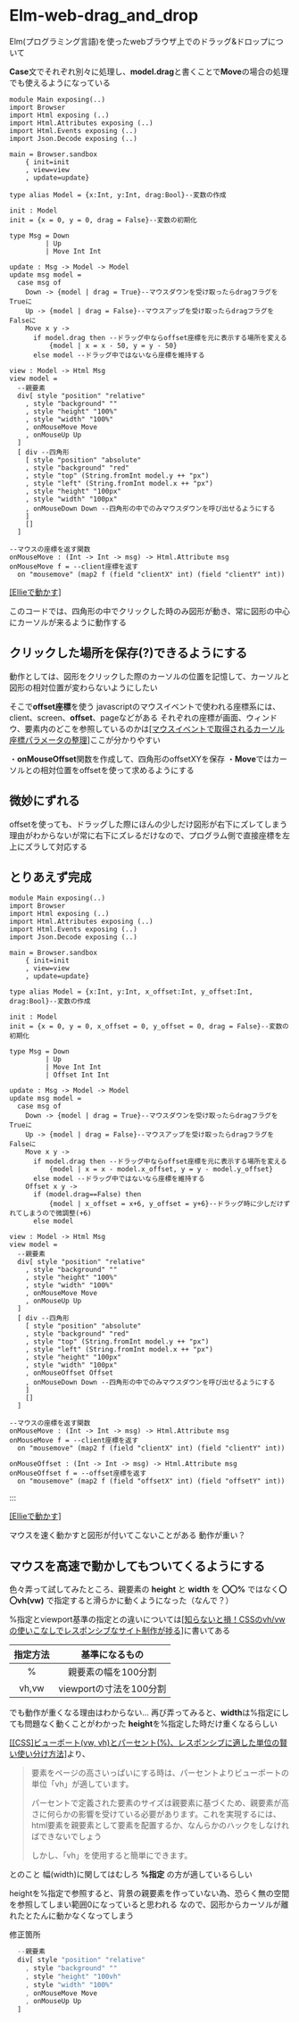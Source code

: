# Elm-web-drag_and_drop
Elm(プログラミング言語)を使ったwebブラウザ上でのドラッグ&ドロップについて

**Case**文でそれぞれ別々に処理し、**model.drag**と書くことで**Move**の場合の処理でも使えるようになっている

```
module Main exposing(..)
import Browser
import Html exposing (..)
import Html.Attributes exposing (..)
import Html.Events exposing (..)
import Json.Decode exposing (..)

main = Browser.sandbox
    { init=init
    , view=view
    , update=update}

type alias Model = {x:Int, y:Int, drag:Bool}--変数の作成

init : Model
init = {x = 0, y = 0, drag = False}--変数の初期化

type Msg = Down
         | Up
         | Move Int Int

update : Msg -> Model -> Model
update msg model =
  case msg of
    Down -> {model | drag = True}--マウスダウンを受け取ったらdragフラグをTrueに
    Up -> {model | drag = False}--マウスアップを受け取ったらdragフラグをFalseに
    Move x y ->
      if model.drag then --ドラッグ中ならoffset座標を元に表示する場所を変える
          {model | x = x - 50, y = y - 50}
      else model --ドラッグ中ではないなら座標を維持する

view : Model -> Html Msg
view model =
  --親要素
  div[ style "position" "relative"
    , style "background" ""
    , style "height" "100%"
    , style "width" "100%"
    , onMouseMove Move
    , onMouseUp Up
  ]
  [ div --四角形
    [ style "position" "absolute"
    , style "background" "red"
    , style "top" (String.fromInt model.y ++ "px")
    , style "left" (String.fromInt model.x ++ "px")
    , style "height" "100px"
    , style "width" "100px"
    , onMouseDown Down --四角形の中でのみマウスダウンを呼び出せるようにする
    ]
    []
  ]

--マウスの座標を返す関数
onMouseMove : (Int -> Int -> msg) -> Html.Attribute msg
onMouseMove f = --client座標を返す
  on "mousemove" (map2 f (field "clientX" int) (field "clientY" int))
```

[[Ellieで動かす]](https://ellie-app.com/bPW5YTrRhvMa1)

このコードでは、四角形の中でクリックした時のみ図形が動き、常に図形の中心にカーソルが来るように動作する

## クリックした場所を保存(?)できるようにする
動作としては、図形をクリックした際のカーソルの位置を記憶して、カーソルと図形の相対位置が変わらないようにしたい

そこで**offset座標**を使う
javascriptのマウスイベントで使われる座標系には、client、screen、**offset**、pageなどがある
それぞれの座標が画面、ウィンドウ、要素内のどこを参照しているのかは[[マウスイベントで取得されるカーソル座標パラメータの整理]](https://qiita.com/yukiB/items/31a9e9e600dfb1f34f76)ここが分かりやすい

・**onMouseOffset**関数を作成して、四角形のoffsetXYを保存
・**Move**ではカーソルとの相対位置をoffsetを使って求めるようにする

## 微妙にずれる
offsetを使っても、ドラッグした際にほんの少しだけ図形が右下にズレてしまう
理由がわからないが常に右下にズレるだけなので、プログラム側で直接座標を左上にズラして対応する

## とりあえず完成

```
module Main exposing(..)
import Browser
import Html exposing (..)
import Html.Attributes exposing (..)
import Html.Events exposing (..)
import Json.Decode exposing (..)

main = Browser.sandbox
    { init=init
    , view=view
    , update=update}

type alias Model = {x:Int, y:Int, x_offset:Int, y_offset:Int, drag:Bool}--変数の作成

init : Model
init = {x = 0, y = 0, x_offset = 0, y_offset = 0, drag = False}--変数の初期化

type Msg = Down
         | Up
         | Move Int Int
         | Offset Int Int

update : Msg -> Model -> Model
update msg model =
  case msg of
    Down -> {model | drag = True}--マウスダウンを受け取ったらdragフラグをTrueに
    Up -> {model | drag = False}--マウスアップを受け取ったらdragフラグをFalseに
    Move x y ->
      if model.drag then --ドラッグ中ならoffset座標を元に表示する場所を変える
          {model | x = x - model.x_offset, y = y - model.y_offset}
      else model --ドラッグ中ではないなら座標を維持する
    Offset x y ->
      if (model.drag==False) then 
          {model | x_offset = x+6, y_offset = y+6}--ドラッグ時に少しだけずれてしまうので微調整(+6)
      else model

view : Model -> Html Msg
view model =
  --親要素
  div[ style "position" "relative"
    , style "background" ""
    , style "height" "100%"
    , style "width" "100%"
    , onMouseMove Move
    , onMouseUp Up
  ]
  [ div --四角形
    [ style "position" "absolute"
    , style "background" "red"
    , style "top" (String.fromInt model.y ++ "px")
    , style "left" (String.fromInt model.x ++ "px")
    , style "height" "100px"
    , style "width" "100px"
    , onMouseOffset Offset
    , onMouseDown Down --四角形の中でのみマウスダウンを呼び出せるようにする
    ]
    []
  ]

--マウスの座標を返す関数
onMouseMove : (Int -> Int -> msg) -> Html.Attribute msg
onMouseMove f = --client座標を返す
  on "mousemove" (map2 f (field "clientX" int) (field "clientY" int))
 
onMouseOffset : (Int -> Int -> msg) -> Html.Attribute msg
onMouseOffset f = --offset座標を返す
  on "mousemove" (map2 f (field "offsetX" int) (field "offsetY" int))
```
:::

[[Ellieで動かす]](https://ellie-app.com/bPNvvrw5HtWa1)

マウスを速く動かすと図形が付いてこないことがある
動作が重い？

## マウスを高速で動かしてもついてくるようにする
色々弄って試してみたところ、親要素の **height** と **width** を **〇〇%** ではなく**〇〇vh(vw)** で指定すると滑らかに動くようになった（なんで？）

%指定とviewport基準の指定との違いについては[[知らないと損！CSSのvh/vwの使いこなしでレスポンシブなサイト制作が捗る]](https://www.webprofessional.jp/css-viewport-units-quick-start/)に書いてある

| 指定方法 | 基準になるもの    |
|:-----: |:---------------:|
| %      | 親要素の幅を100分割 |
| vh,vw  | viewportの寸法を100分割 |

でも動作が重くなる理由はわからない…
再び弄ってみると、**width**は%指定にしても問題なく動くことがわかった
**height**を%指定した時だけ重くなるらしい

[[[CSS]ビューポート(vw, vh)とパーセント(%)、レスポンシブに適した単位の賢い使い分け方法]](https://coliss.com/articles/build-websites/operation/css/viewport-vs-percentage-units-by-ire.html)より、
> 要素をページの高さいっぱいにする時は、パーセントよりビューポートの単位「vh」が適しています。
> 
> パーセントで定義された要素のサイズは親要素に基づくため、親要素が高さに何らかの影響を受けている必要があります。これを実現するには、html要素を親要素として要素を配置するか、なんらかのハックをしなければできないでしょう
> 
> しかし、「vh」を使用すると簡単にできます。

とのこと
幅(width)に関してはむしろ **%指定** の方が適しているらしい

heightを%指定で参照すると、背景の親要素を作っていない為、恐らく無の空間を参照してしまい範囲0になっていると思われる
なので、図形からカーソルが離れたとたんに動かなくなってしまう

修正箇所
```javascript
  --親要素
  div[ style "position" "relative"
    , style "background" ""
    , style "height" "100vh"
    , style "width" "100%"
    , onMouseMove Move
    , onMouseUp Up
  ]
```
